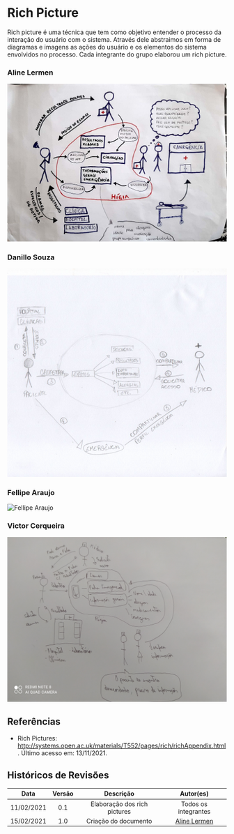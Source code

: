 # Rich Picture

Rich picture é uma técnica que tem como objetivo entender o processo da interação do usuário com o sistema. Através dele abstraimos em forma de diagramas e imagens as ações do usuário e os elementos do sistema envolvidos no processo. Cada integrante do grupo elaborou um rich picture.

### Aline Lermen

![Aline Lermen](../../assets/images/richPictures/richPicture_Aline.jpg)

### Danillo Souza

![Danillo Souza](../../assets/images/richPictures/richPictureDanillo.jpg)

### Fellipe Araujo

![Fellipe Araujo](../../assets/images/richPictures/richPicture_FellipeAraujo.jpg)

### Victor Cerqueira

![Victor Cerqueira](../../assets/images/richPictures/richPicture_VictorAmaral.jpg)


## Referências
- Rich Pictures: http://systems.open.ac.uk/materials/T552/pages/rich/richAppendix.html. Último acesso em: 13/11/2021.


## Históricos de Revisões

|    Data    | Versão |       Descrição        |                     Autor(es)                      |
| :--------: | :----: | :--------------------: | :------------------------------------------------: |
| 11/02/2021 |  0.1   | Elaboração dos rich pictures |                Todos os integrantes          |
| 15/02/2021 |  1.0   |  Criação do documento  | [Aline Lermen](https://github.com/AlineLermen) |
